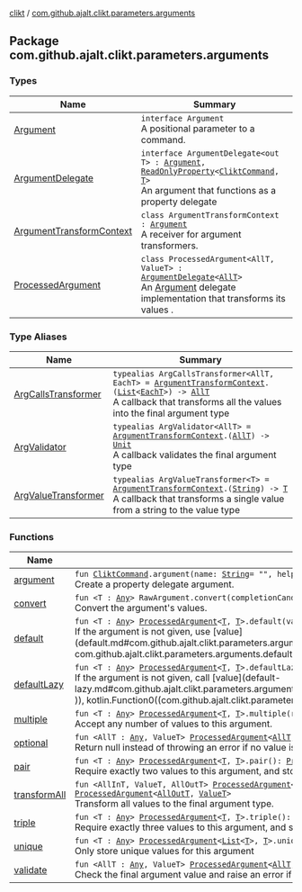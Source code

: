 [clikt](../index.md) / [com.github.ajalt.clikt.parameters.arguments](./index.md)

## Package com.github.ajalt.clikt.parameters.arguments

### Types

| Name | Summary |
|---|---|
| [Argument](-argument/index.md) | `interface Argument`<br>A positional parameter to a command. |
| [ArgumentDelegate](-argument-delegate/index.md) | `interface ArgumentDelegate<out T> : `[`Argument`](-argument/index.md)`, `[`ReadOnlyProperty`](https://kotlinlang.org/api/latest/jvm/stdlib/kotlin.properties/-read-only-property/index.html)`<`[`CliktCommand`](../com.github.ajalt.clikt.core/-clikt-command/index.md)`, `[`T`](-argument-delegate/index.md#T)`>`<br>An argument that functions as a property delegate |
| [ArgumentTransformContext](-argument-transform-context/index.md) | `class ArgumentTransformContext : `[`Argument`](-argument/index.md)<br>A receiver for argument transformers. |
| [ProcessedArgument](-processed-argument/index.md) | `class ProcessedArgument<AllT, ValueT> : `[`ArgumentDelegate`](-argument-delegate/index.md)`<`[`AllT`](-processed-argument/index.md#AllT)`>`<br>An [Argument](-argument/index.md) delegate implementation that transforms its values . |

### Type Aliases

| Name | Summary |
|---|---|
| [ArgCallsTransformer](-arg-calls-transformer.md) | `typealias ArgCallsTransformer<AllT, EachT> = `[`ArgumentTransformContext`](-argument-transform-context/index.md)`.(`[`List`](https://kotlinlang.org/api/latest/jvm/stdlib/kotlin.collections/-list/index.html)`<`[`EachT`](-arg-calls-transformer.md#EachT)`>) -> `[`AllT`](-arg-calls-transformer.md#AllT)<br>A callback that transforms all the values into the final argument type |
| [ArgValidator](-arg-validator.md) | `typealias ArgValidator<AllT> = `[`ArgumentTransformContext`](-argument-transform-context/index.md)`.(`[`AllT`](-arg-validator.md#AllT)`) -> `[`Unit`](https://kotlinlang.org/api/latest/jvm/stdlib/kotlin/-unit/index.html)<br>A callback validates the final argument type |
| [ArgValueTransformer](-arg-value-transformer.md) | `typealias ArgValueTransformer<T> = `[`ArgumentTransformContext`](-argument-transform-context/index.md)`.(`[`String`](https://kotlinlang.org/api/latest/jvm/stdlib/kotlin/-string/index.html)`) -> `[`T`](-arg-value-transformer.md#T)<br>A callback that transforms a single value from a string to the value type |

### Functions

| Name | Summary |
|---|---|
| [argument](argument.md) | `fun `[`CliktCommand`](../com.github.ajalt.clikt.core/-clikt-command/index.md)`.argument(name: `[`String`](https://kotlinlang.org/api/latest/jvm/stdlib/kotlin/-string/index.html)` = "", help: `[`String`](https://kotlinlang.org/api/latest/jvm/stdlib/kotlin/-string/index.html)` = "", helpTags: `[`Map`](https://kotlinlang.org/api/latest/jvm/stdlib/kotlin.collections/-map/index.html)`<`[`String`](https://kotlinlang.org/api/latest/jvm/stdlib/kotlin/-string/index.html)`, `[`String`](https://kotlinlang.org/api/latest/jvm/stdlib/kotlin/-string/index.html)`> = emptyMap()): RawArgument`<br>Create a property delegate argument. |
| [convert](convert.md) | `fun <T : `[`Any`](https://kotlinlang.org/api/latest/jvm/stdlib/kotlin/-any/index.html)`> RawArgument.convert(completionCandidates: `[`CompletionCandidates`](../com.github.ajalt.clikt.completion/-completion-candidates/index.md)` = this.completionCandidates, conversion: `[`ArgValueTransformer`](-arg-value-transformer.md)`<`[`T`](convert.md#T)`>): `[`ProcessedArgument`](-processed-argument/index.md)`<`[`T`](convert.md#T)`, `[`T`](convert.md#T)`>`<br>Convert the argument's values. |
| [default](default.md) | `fun <T : `[`Any`](https://kotlinlang.org/api/latest/jvm/stdlib/kotlin/-any/index.html)`> `[`ProcessedArgument`](-processed-argument/index.md)`<`[`T`](default.md#T)`, `[`T`](default.md#T)`>.default(value: `[`T`](default.md#T)`): `[`ArgumentDelegate`](-argument-delegate/index.md)`<`[`T`](default.md#T)`>`<br>If the argument is not given, use [value](default.md#com.github.ajalt.clikt.parameters.arguments$default(com.github.ajalt.clikt.parameters.arguments.ProcessedArgument((com.github.ajalt.clikt.parameters.arguments.default.T, )), com.github.ajalt.clikt.parameters.arguments.default.T)/value) instead of throwing an error. |
| [defaultLazy](default-lazy.md) | `fun <T : `[`Any`](https://kotlinlang.org/api/latest/jvm/stdlib/kotlin/-any/index.html)`> `[`ProcessedArgument`](-processed-argument/index.md)`<`[`T`](default-lazy.md#T)`, `[`T`](default-lazy.md#T)`>.defaultLazy(value: () -> `[`T`](default-lazy.md#T)`): `[`ArgumentDelegate`](-argument-delegate/index.md)`<`[`T`](default-lazy.md#T)`>`<br>If the argument is not given, call [value](default-lazy.md#com.github.ajalt.clikt.parameters.arguments$defaultLazy(com.github.ajalt.clikt.parameters.arguments.ProcessedArgument((com.github.ajalt.clikt.parameters.arguments.defaultLazy.T, )), kotlin.Function0((com.github.ajalt.clikt.parameters.arguments.defaultLazy.T)))/value) and use its return value instead of throwing an error. |
| [multiple](multiple.md) | `fun <T : `[`Any`](https://kotlinlang.org/api/latest/jvm/stdlib/kotlin/-any/index.html)`> `[`ProcessedArgument`](-processed-argument/index.md)`<`[`T`](multiple.md#T)`, `[`T`](multiple.md#T)`>.multiple(required: `[`Boolean`](https://kotlinlang.org/api/latest/jvm/stdlib/kotlin/-boolean/index.html)` = false): `[`ProcessedArgument`](-processed-argument/index.md)`<`[`List`](https://kotlinlang.org/api/latest/jvm/stdlib/kotlin.collections/-list/index.html)`<`[`T`](multiple.md#T)`>, `[`T`](multiple.md#T)`>`<br>Accept any number of values to this argument. |
| [optional](optional.md) | `fun <AllT : `[`Any`](https://kotlinlang.org/api/latest/jvm/stdlib/kotlin/-any/index.html)`, ValueT> `[`ProcessedArgument`](-processed-argument/index.md)`<`[`AllT`](optional.md#AllT)`, `[`ValueT`](optional.md#ValueT)`>.optional(): `[`ProcessedArgument`](-processed-argument/index.md)`<`[`AllT`](optional.md#AllT)`?, `[`ValueT`](optional.md#ValueT)`>`<br>Return null instead of throwing an error if no value is given. |
| [pair](pair.md) | `fun <T : `[`Any`](https://kotlinlang.org/api/latest/jvm/stdlib/kotlin/-any/index.html)`> `[`ProcessedArgument`](-processed-argument/index.md)`<`[`T`](pair.md#T)`, `[`T`](pair.md#T)`>.pair(): `[`ProcessedArgument`](-processed-argument/index.md)`<`[`Pair`](https://kotlinlang.org/api/latest/jvm/stdlib/kotlin/-pair/index.html)`<`[`T`](pair.md#T)`, `[`T`](pair.md#T)`>, `[`T`](pair.md#T)`>`<br>Require exactly two values to this argument, and store them in a [Pair](https://kotlinlang.org/api/latest/jvm/stdlib/kotlin/-pair/index.html). |
| [transformAll](transform-all.md) | `fun <AllInT, ValueT, AllOutT> `[`ProcessedArgument`](-processed-argument/index.md)`<`[`AllInT`](transform-all.md#AllInT)`, `[`ValueT`](transform-all.md#ValueT)`>.transformAll(nvalues: `[`Int`](https://kotlinlang.org/api/latest/jvm/stdlib/kotlin/-int/index.html)`? = null, required: `[`Boolean`](https://kotlinlang.org/api/latest/jvm/stdlib/kotlin/-boolean/index.html)`? = null, transform: `[`ArgCallsTransformer`](-arg-calls-transformer.md)`<`[`AllOutT`](transform-all.md#AllOutT)`, `[`ValueT`](transform-all.md#ValueT)`>): `[`ProcessedArgument`](-processed-argument/index.md)`<`[`AllOutT`](transform-all.md#AllOutT)`, `[`ValueT`](transform-all.md#ValueT)`>`<br>Transform all values to the final argument type. |
| [triple](triple.md) | `fun <T : `[`Any`](https://kotlinlang.org/api/latest/jvm/stdlib/kotlin/-any/index.html)`> `[`ProcessedArgument`](-processed-argument/index.md)`<`[`T`](triple.md#T)`, `[`T`](triple.md#T)`>.triple(): `[`ProcessedArgument`](-processed-argument/index.md)`<`[`Triple`](https://kotlinlang.org/api/latest/jvm/stdlib/kotlin/-triple/index.html)`<`[`T`](triple.md#T)`, `[`T`](triple.md#T)`, `[`T`](triple.md#T)`>, `[`T`](triple.md#T)`>`<br>Require exactly three values to this argument, and store them in a [Triple](https://kotlinlang.org/api/latest/jvm/stdlib/kotlin/-triple/index.html) |
| [unique](unique.md) | `fun <T : `[`Any`](https://kotlinlang.org/api/latest/jvm/stdlib/kotlin/-any/index.html)`> `[`ProcessedArgument`](-processed-argument/index.md)`<`[`List`](https://kotlinlang.org/api/latest/jvm/stdlib/kotlin.collections/-list/index.html)`<`[`T`](unique.md#T)`>, `[`T`](unique.md#T)`>.unique(): `[`ProcessedArgument`](-processed-argument/index.md)`<`[`Set`](https://kotlinlang.org/api/latest/jvm/stdlib/kotlin.collections/-set/index.html)`<`[`T`](unique.md#T)`>, `[`T`](unique.md#T)`>`<br>Only store unique values for this argument |
| [validate](validate.md) | `fun <AllT : `[`Any`](https://kotlinlang.org/api/latest/jvm/stdlib/kotlin/-any/index.html)`, ValueT> `[`ProcessedArgument`](-processed-argument/index.md)`<`[`AllT`](validate.md#AllT)`, `[`ValueT`](validate.md#ValueT)`>.validate(validator: `[`ArgValidator`](-arg-validator.md)`<`[`AllT`](validate.md#AllT)`>): `[`ArgumentDelegate`](-argument-delegate/index.md)`<`[`AllT`](validate.md#AllT)`>`<br>Check the final argument value and raise an error if it's not valid. |
